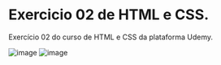 # Exercicio 02 de HTML e CSS.
Exercício 02 do curso de HTML e CSS da plataforma Udemy.

![image](https://user-images.githubusercontent.com/100818355/189265667-65c58503-eb06-43c1-84a0-27db9d556b2f.png)
![image](https://user-images.githubusercontent.com/100818355/189265765-9840d129-9dd0-479b-b96f-4f4af83839a8.png)
